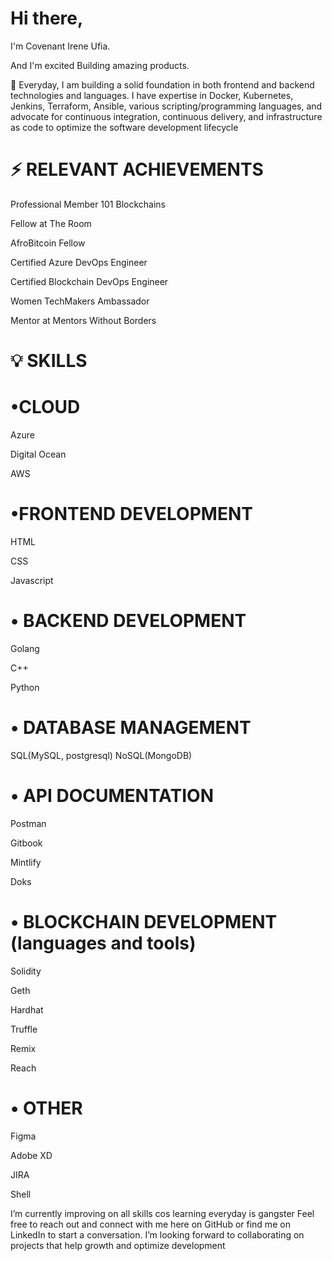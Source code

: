 # Hi there,

I'm Covenant Irene Ufia.


And I'm excited Building amazing products.


💎 
Everyday, I am building a solid foundation in both frontend and backend technologies and languages.
I have expertise in Docker, Kubernetes, Jenkins, Terraform, Ansible, various scripting/programming languages, and advocate for continuous integration, continuous delivery, and infrastructure as code to optimize the software development lifecycle



# ⚡ RELEVANT ACHIEVEMENTS

Professional Member 101 Blockchains

Fellow at The Room

AfroBitcoin Fellow

Certified Azure DevOps Engineer

Certified Blockchain DevOps Engineer 

Women TechMakers Ambassador 

Mentor at Mentors Without Borders 



# 💡 SKILLS

# •CLOUD

Azure

Digital Ocean

AWS
 
# •FRONTEND DEVELOPMENT

HTML

CSS 

Javascript

# • BACKEND DEVELOPMENT

Golang 

C++ 

Python

# • DATABASE MANAGEMENT

SQL(MySQL, postgresql) 
NoSQL(MongoDB)


# • API DOCUMENTATION

Postman

Gitbook

Mintlify

Doks

# • BLOCKCHAIN DEVELOPMENT (languages and tools)

Solidity

Geth

Hardhat

Truffle

Remix

Reach


# • OTHER

Figma

Adobe XD

JIRA

Shell
 
I’m currently improving on all skills cos learning everyday is gangster
Feel free to reach out and connect with me here on GitHub or find me on LinkedIn to start a conversation. 
I’m looking forward to collaborating on projects that help growth and optimize development

<!---
UfiairENE/UfiairENE is a ✨ special ✨ repository because its `README.md` (this file) appears on your GitHub profile.
You can click the Preview link to take a look at your changes.
--->
